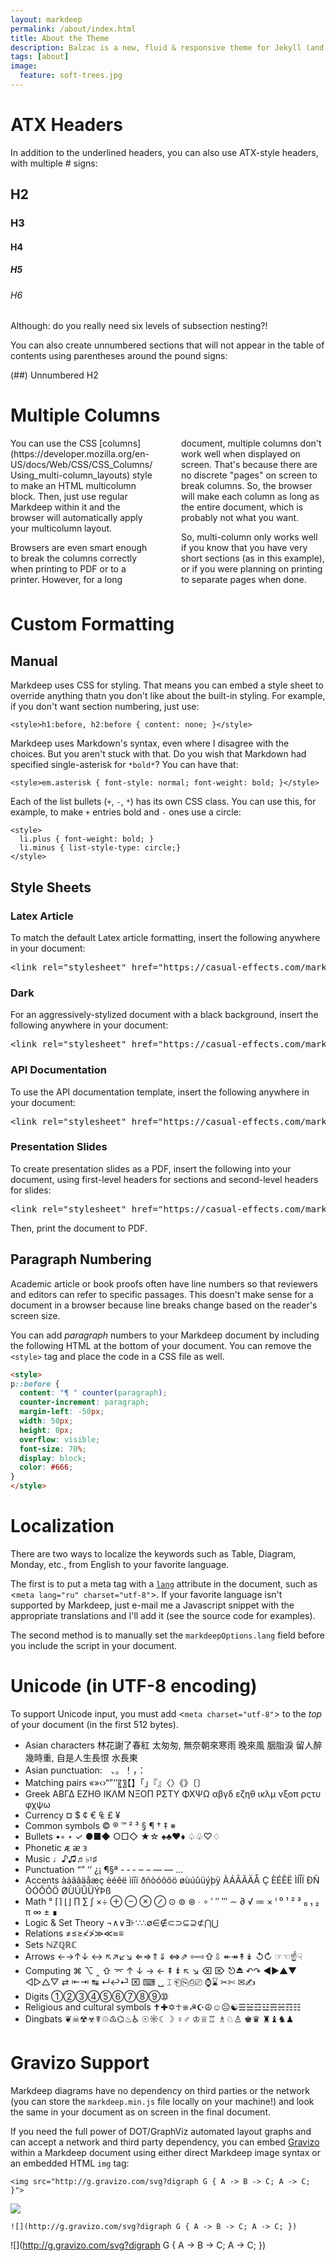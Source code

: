 ```yaml
---
layout: markdeep
permalink: /about/index.html
title: About the Theme
description: Balzac is a new, fluid & responsive theme for Jekyll (and AnchorCMS). It's gloriously beautiful and suited to long form. Built on a SCSS foundation, it's organized and awesome.
tags: [about]
image:
  feature: soft-trees.jpg
---
```

# ATX Headers
In addition to the underlined headers, you can also use ATX-style
headers, with multiple # signs:

## H2
### H3
#### H4
##### H5
###### H6
Although: do you really need six levels of subsection nesting?!

You can also create unnumbered sections that will not appear in the
table of contents using parentheses around the pound signs:

(##) Unnumbered H2


Multiple Columns
========================================================================
<div style="columns:2;-webkit-columns:2;-moz-columns:2;column-gap:3em;-webkit-column-gap:3em;-moz-column-gap:3em">
You can use the CSS
[columns](https://developer.mozilla.org/en-US/docs/Web/CSS/CSS_Columns/Using_multi-column_layouts)
style to make an HTML multicolumn block. Then, just use regular Markdeep within it and the
browser will automatically apply your multicolumn layout. 

Browsers are even smart enough to break the columns correctly when
printing to PDF or to a printer. However, for a long document,
multiple columns don't work well when displayed on screen. That's
because there are no discrete "pages" on screen to break columns. So,
the browser will make each column as long as the entire document,
which is probably not what you want.

So, multi-column only works well if you know that you have very short
sections (as in this example), or if you were planning on printing to
separate pages when done.
</div>


Custom Formatting
=========================================================================

Manual
-------------------------------------------------------------------------

Markdeep uses CSS for styling. That means you can embed a style sheet
to override anything thatn you don't like about the built-in styling.
For example, if you don't want section numbering, just use:

~~~~~~~~~~~~~~~~~~~~~~~~~~~~~~~~~~~~~~~~~~
<style>h1:before, h2:before { content: none; }</style>
~~~~~~~~~~~~~~~~~~~~~~~~~~~~~~~~~~~~~~~~~~

Markdeep uses Markdown's syntax, even where I disagree with the
choices.  But you aren't stuck with that. Do you wish that Markdown
had specified single-asterisk for `*bold*`? You can have
that:

~~~~~~~~~~~~~~~~~~~~~~~~~~~~~~~~~~~~~~~~~~
<style>em.asterisk { font-style: normal; font-weight: bold; }</style>
~~~~~~~~~~~~~~~~~~~~~~~~~~~~~~~~~~~~~~~~~~

Each of the list bullets (`+`, `-`, `*`) has its own CSS class. You
can use this, for example, to make `+` entries bold and `-` ones
use a circle:

~~~~~~~~~~~~~~~~~~~~~~~~~~~~~~~~~~~~~~~~~~
<style>
  li.plus { font-weight: bold; } 
  li.minus { list-style-type: circle;}
</style>
~~~~~~~~~~~~~~~~~~~~~~~~~~~~~~~~~~~~~~~~~~


Style Sheets
------------------------------------------------------------------------

### Latex Article

To match the default Latex article formatting, insert the following anywhere in your document:

<pre class="listing tilde"><<span>link</span> rel="stylesheet" href="https://casual-effects.com/markdeep/latest/latex.css?">
</pre>

### Dark 

For an aggressively-stylized document with a black background, insert the following anywhere in
your document:

<pre class="listing tilde"><<span>link</span> rel="stylesheet" href="https://casual-effects.com/markdeep/latest/dark.css?">
</pre>

### API Documentation

To use the API documentation template, insert the following anywhere in
your document:

<pre class="listing tilde"><<span>link</span> rel="stylesheet" href="https://casual-effects.com/markdeep/latest/apidoc.css?">
</pre>

### Presentation Slides

To create presentation slides as a PDF, insert the following into
your document, using first-level headers for sections and second-level
headers for slides:

<pre class="listing tilde"><<span>link</span> rel="stylesheet" href="https://casual-effects.com/markdeep/latest/slides.css?">
</pre>

Then, print the document to PDF.


Paragraph Numbering
--------------------------------------------------

Academic article or book proofs often have line numbers so that reviewers and editors can refer
to specific passages. This doesn't make sense for a document in a browser because line breaks
change based on the reader's screen size. 

You can add _paragraph_ numbers to your Markdeep document by including the following HTML at
the bottom of your document. You can remove the `<style>` tag and place the code in a CSS file
as well.

~~~~~~~~~~~~~~~~~~~~~~~~~~~~~~~~~~~~~~~~~~~~~~~~~~ html
<style>
p::before {
  content: "¶ " counter(paragraph);
  counter-increment: paragraph;
  margin-left: -50px;
  width: 50px;
  height: 0px;
  overflow: visible;
  font-size: 70%;
  display: block;
  color: #666;
}
</style>
~~~~~~~~~~~~~~~~~~~~~~~~~~~~~~~~~~~~~~~~~~~~~~~~~~



Localization
===================================================

There are two ways to localize the keywords such as Table, Diagram,
Monday, etc., from English to your favorite language. 

The first is to
put a meta tag with a
[`lang`](http://www.iana.org/assignments/language-subtag-registry/language-subtag-registry)
attribute in the document, such as <`meta lang="ru"
charset="utf-8"`>. If your favorite language isn't supported by
Markdeep, just e-mail me a Javascript snippet with the appropriate
translations and I'll add it (see the source code for examples).

The second method is to manually set the `markdeepOptions.lang` field
before you include the script in your document.


Unicode (in UTF-8 encoding)
===================================================

To support Unicode input, you must add <`meta charset="utf-8"`> to
the *top* of your document (in the first 512 bytes).

- Asian characters 林花謝了春紅 太匆匆, 無奈朝來寒雨 晚來風 胭脂淚 留人醉 幾時重, 自是人生長恨 水長東
- Asian punctuation:　、。！，：
- Matching pairs «»‹›“”‘’〖〗【】「」『』〈〉《》〔〕
- Greek ΑΒΓΔ ΕΖΗΘ ΙΚΛΜ ΝΞΟΠ ΡΣΤΥ ΦΧΨΩ αβγδ εζηθ ικλμ νξοπ ρςτυ φχψω
- Currency  ¤ $ ¢ € ₠ £ ¥
- Common symbols © ® ™ ² ³ § ¶ † ‡ ※
- Bullets •◦ ‣ ✓ ●■◆ ○□◇ ★☆ ♠♣♥♦ ♤♧♡♢
- Phonetic ᴁ ᴂ ᴈ
- Music ♩♪♫♬♭♮♯
- Punctuation “” ‘’ ¿¡ ¶§ª - ‐ ‑ ‒ – — ― …
- Accents àáâãäåæç èéêë ìíîï ðñòóôõö øùúûüýþÿ ÀÁÂÃÄÅ Ç ÈÉÊË ÌÍÎÏ ÐÑ ÒÓÔÕÖ ØÙÚÛÜÝÞß 
- Math ° ⌈⌉ ⌊⌋ ∏ ∑ ∫ ×÷ ⊕ ⊖ ⊗ ⊘ ⊙ ⊚ ⊛ ∙ ∘ ′ ″ ‴ ∼ ∂ √ ≔ × ⁱ ⁰ ¹ ² ³ ₀ ₁ ₂ π ∞ ± ∎
- Logic & Set Theory ¬∧∨∃⊦∵∴∅∈∉⊂⊃⊆⊇⊄⋂⋃
- Relations ≠≤≥≮≯≫≪≈≡
- Sets ℕℤℚℝℂ
- Arrows ←→↑↓ ↔ ↖↗↙↘  ⇐⇒⇑⇓ ⇔⇗  ⇦⇨⇧⇩ ↞↠↟↡ ↺↻  ☞☜☝☟
- Computing ⌘ ⌥ ‸ ⇧ ⌤ ↑ ↓ → ← ⇞ ⇟ ↖ ↘ ⌫ ⌦ ⎋⏏ ↶↷ ◀▶▲▼ ◁▷△▽ ⇄ ⇤⇥ ↹ ↵↩⏎ ⌧ ⌨ ␣ ⌶ ⎗⎘⎙⎚ ⌚⌛ ✂✄ ✉✍
- Digits ➀➁➂➃➄➅➆➇➈➉
- Religious and cultural symbols ✝✚✡☥⎈☭☪☮☺☹☯☰☱☲☳☴☵☶☷
- Dingbats ❦☠☢☣☤♲♳⌬♨♿ ☉☼☾☽ ♀♂ ♔♕♖ ♗♘♙ ♚♛ ♜♝♞♟


Gravizo Support
===================================================

Markdeep diagrams have no dependency on third parties or the network 
(you can store the `markdeep.min.js` file locally on your machine!)
and look the same in your document as on screen in the final document.

If you need the full power of DOT/GraphViz automated layout graphs and
can accept a network and third party dependency, you can embed
[Gravizo](http://g.gravizo.com/) within a Markdeep document using either
direct Markdeep image syntax or an embedded HTML `img` tag:

~~~~~~~~~~~~~~~~~~~~~~~~~~~~~~~~~~~~
<img src="http://g.gravizo.com/svg?digraph G { A -> B -> C; A -> C; }">
~~~~~~~~~~~~~~~~~~~~~~~~~~~~~~~~~~~~

<img src="http://g.gravizo.com/svg?digraph G { A -> B -> C; A -> C; }">

~~~~~~~~~~~~~~~~~~~~~~~~~~~~~~~~~~~~
![](http://g.gravizo.com/svg?digraph G { A -> B -> C; A -> C; })
~~~~~~~~~~~~~~~~~~~~~~~~~~~~~~~~~~~~

![](http://g.gravizo.com/svg?digraph G { A -> B -> C; A -> C; })
